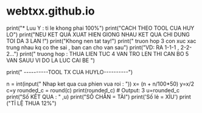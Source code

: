# webtxx.github.io
print("* Luu Y : ti le khong phai 100%")
print("CACH THEO TOOL CUA HUY LO")
print("NEU KET QUA XUAT HIEN GIONG NHAU KET QUA CHI DUNG TOI DA 3 LAN !")
print("Khong nen tat tay!")
print(" truon hop 3 con xuc xac trung nhau kq co the sai , ban can cho van sau")
print("VD: RA 1-1-1 , 2-2-2...")
print(" truong hop : THUA LIEN TUC 4 VAN TRO LEN THI CAN BO 5 VAN SAUU VI DO LA LUC CAI BE ")

print(" ----------TOOL TX CUA HUYLO----------")

n = int(input(" Nhap ket qua cua phien vua roi :   "))
x= (n + n/100*50)
y=x/2
c=y
rounded_c = round(c)
print(rounded_c)  # Output: 3
u=rounded_c
print("Số KẾT QUA : " ,u)
print("SỐ CHẴN = TÀI")
print('Số lẻ = XỈU')
print ("TỈ LỆ THUA 12%")
